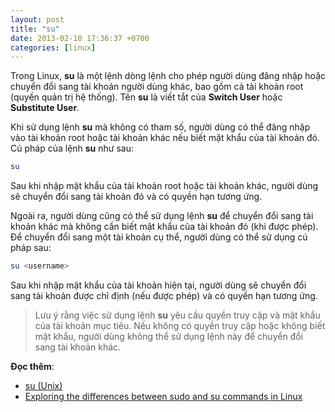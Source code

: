 ```yaml
---
layout: post
title: "su"
date: 2013-02-10 17:36:37 +0700
categories: [linux]
---
```


Trong Linux, **su** là một lệnh dòng lệnh cho phép người dùng đăng nhập hoặc chuyển đổi sang tài khoản người dùng khác, bao gồm cả tài khoản root (quyền quản trị hệ thống). Tên **su** là viết tắt của **Switch User** hoặc **Substitute User**.

Khi sử dụng lệnh **su** mà không có tham số, người dùng có thể đăng nhập vào tài khoản root hoặc tài khoản khác nếu biết mật khẩu của tài khoản đó. Cú pháp của lệnh **su** như sau:
```bash
su
```

Sau khi nhập mật khẩu của tài khoản root hoặc tài khoản khác, người dùng sẽ chuyển đổi sang tài khoản đó và có quyền hạn tương ứng.

Ngoài ra, người dùng cũng có thể sử dụng lệnh **su** để chuyển đổi sang tài khoản khác mà không cần biết mật khẩu của tài khoản đó (khi được phép). Để chuyển đổi sang một tài khoản cụ thể, người dùng có thể sử dụng cú pháp sau:
```bash
su <username>
```

Sau khi nhập mật khẩu của tài khoản hiện tại, người dùng sẽ chuyển đổi sang tài khoản được chỉ định (nếu được phép) và có quyền hạn tương ứng.

> Lưu ý rằng việc sử dụng lệnh **su** yêu cầu quyền truy cập và mật khẩu của tài khoản mục tiêu. Nếu không có quyền truy cập hoặc không biết mật khẩu, người dùng không thể sử dụng lệnh này để chuyển đổi sang tài khoản khác.

**Đọc thêm**:
- [su (Unix)](https://en.wikipedia.org/wiki/Su_(Unix))
- [Exploring the differences between sudo and su commands in Linux](https://www.redhat.com/sysadmin/difference-between-sudo-su)
